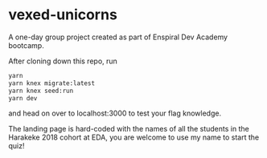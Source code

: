 # vexed-unicorns

A one-day group project created as part of Enspiral Dev Academy bootcamp.

After cloning down this repo, run

```sh
yarn
yarn knex migrate:latest
yarn knex seed:run
yarn dev
```
and head on over to localhost:3000 to test your flag knowledge.

The landing page is hard-coded with the names of all the students in the Harakeke 2018 cohort at EDA, you are welcome to use my name to start the quiz!
